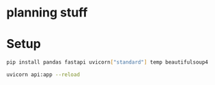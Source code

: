 # planning stuff


# Setup

```bash
pip install pandas fastapi uvicorn["standard"] temp beautifulsoup4
```

```bash
uvicorn api:app --reload
```
